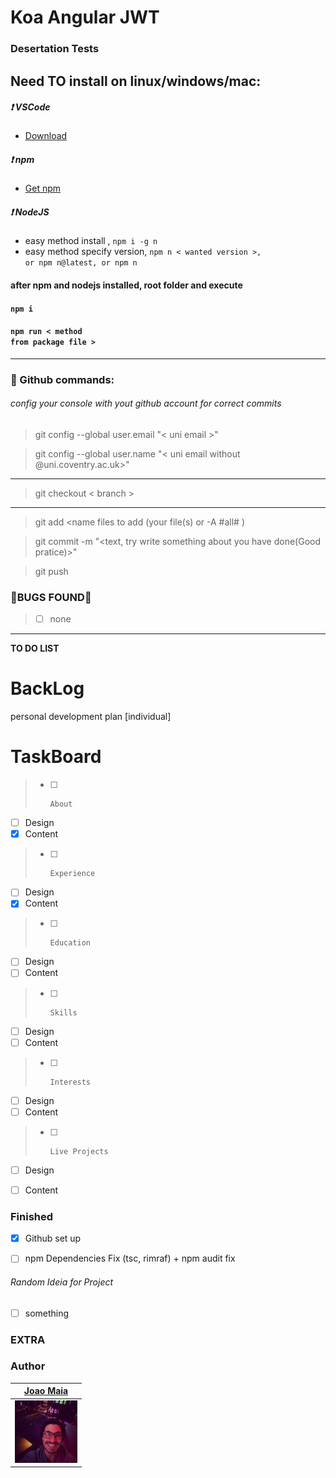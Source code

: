 # Koa Angular JWT

### Desertation Tests


## Need TO install on linux/windows/mac:
##### :exclamation: VSCode
- [Download](https://code.visualstudio.com/Download)
##### :exclamation: npm
- [Get npm](https://www.npmjs.com/get-npm)
##### :exclamation: NodeJS 
- easy method install , <code>npm i -g n</code>
- easy method specify version, <code>npm  n < wanted version >, or npm  n@latest, or npm n </code>


#### after npm and nodejs installed, root folder and execute 
#### <code>npm i</code>
#### <code>npm run < method from package file ></code>
---


### :bust_in_silhouette: Github commands:

###### config your console with yout github account for correct commits

> git config --global user.email "< uni  email >"

> git config --global user.name "< uni  email  without  @uni.coventry.ac.uk>"

---
> git checkout < branch >
---

> git add <name  files  to  add  (your  file(s)  or  -A  #all#  )  <br>

> git commit -m "<text,  try  write  something  about  you  have  done(Good  pratice)>"

> git push

  
  
  

###  :anger:BUGS FOUND:anger:

>  -  [ ] none

---

 **TO DO LIST**

  
# BackLog
    
  personal development plan [individual]
    
# TaskBoard

> - [ ] 	About
 -[ ] Design
 -[x] Content
 
> - [ ] 	Experience
 -[ ] Design
 -[x] Content
 
> - [ ]  	Education
 -[ ] Design
 -[ ] Content
 
> - [ ]  	Skills
 -[ ] Design
 -[ ] Content
 
> - [ ]  	Interests
 -[ ] Design
 -[ ] Content
 
> - [ ]  	Live Projects
 -[ ] Design
 -[ ] Content
      


### Finished
- [x] Github set up 
- [ ] npm Dependencies Fix (tsc, rimraf) + npm audit fix
    
  
###### Random Ideia for Project

- [ ] something

  
  

### EXTRA
 

### Author
  

  
|[Joao Maia ](https://github.coventry.ac.uk/deoiveij/)   |  
|--|
|<a  href="https://twitter.com/wannabevunf1"><img  src="https://github.com/vunf1/cplusplus_GAME/blob/master/authorsIMG/joao_maia.jpg?raw=true"  width="100"></a>  | 


